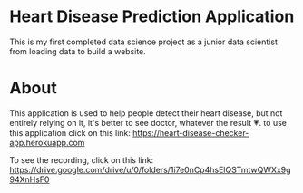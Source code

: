 # Heart Disease Prediction Application
This is my first completed data science project as a junior data scientist from loading data to build a website.

# About 
This application is used to help people detect their heart disease, but not entirely relying on it, it's better to see doctor, whatever the result 💗.
to use this application click on this link: https://heart-disease-checker-app.herokuapp.com 

To see the recording, click on this link: https://drive.google.com/drive/u/0/folders/1i7e0nCp4hsElQSTmtwQWXx9g94XnHsF0
